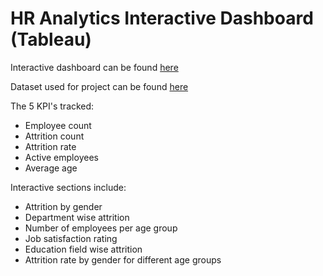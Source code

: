 
# HR Analytics Interactive Dashboard (Tableau)

Interactive dashboard can be found [here](https://public.tableau.com/app/profile/amar.kahvedzic/viz/HR_17176100991070/HRAnalyticsDashboard)

Dataset used for project can be found [here](https://docs.google.com/spreadsheets/d/1-1Ldoe-DwZTL77tdMtRgZAIzeAzs0jh3/edit?pli=1&gid=2089618187#gid=2089618187)

The 5 KPI's tracked:
- Employee count
- Attrition count
- Attrition rate
- Active employees
- Average age

Interactive sections include:
- Attrition by gender
- Department wise attrition
- Number of employees per age group
- Job satisfaction rating
- Education field wise attrition
- Attrition rate by gender for different age groups

